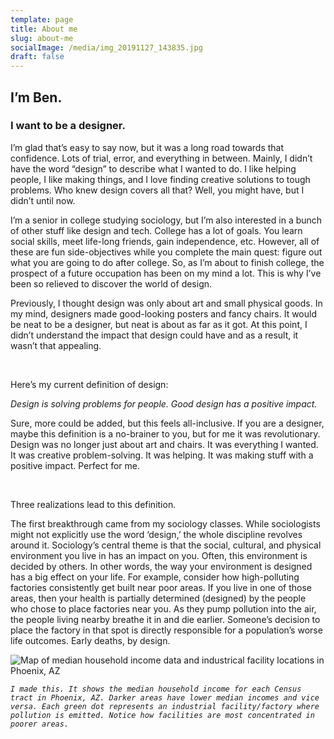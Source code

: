 ```yaml
---
template: page
title: About me
slug: about-me
socialImage: /media/img_20191127_143835.jpg
draft: false
---
```

## I’m Ben.

### I want to be a designer. 

I’m glad that’s easy to say now, but it was a long road towards that confidence. Lots of trial, error, and everything in between. Mainly, I didn’t have the word “design” to describe what I wanted to do. I like helping people, I like making things, and I love finding creative solutions to tough problems. Who knew design covers all that? Well, you might have, but I didn’t until now.

I’m a senior in college studying sociology, but I’m also interested in a bunch of other stuff like design and tech. College has a lot of goals. You learn social skills, meet life-long friends, gain independence, etc. However, all of these are fun side-objectives while you complete the main quest: figure out what you are going to do after college. So, as I’m about to finish college, the prospect of a future occupation has been on my mind a lot. This is why I’ve been so relieved to discover the world of design.

Previously, I thought design was only about art and small physical goods. In my mind, designers made good-looking posters and fancy chairs. It would be neat to be a designer, but neat is about as far as it got. At this point, I didn’t understand the impact that design could have and as a result, it wasn’t that appealing.

*<br>*

Here’s my current definition of design:

*Design is solving problems for people. Good design has a positive impact.* 

Sure, more could be added, but this feels all-inclusive. If you are a designer, maybe this definition is a no-brainer to you, but for me it was revolutionary. Design was no longer just about art and chairs. It was everything I wanted. It was creative problem-solving. It was helping. It was making stuff with a positive impact. Perfect for me.

*<br>*

Three realizations lead to this definition.

The first breakthrough came from my sociology classes. While sociologists might not explicitly use the word ‘design,’ the whole discipline revolves around it. Sociology’s central theme is that the social, cultural, and physical environment you live in has an impact on you. Often, this environment is decided by others. In other words, the way your environment is designed has a big effect on your life. For example, consider how high-polluting factories consistently get built near poor areas. If you live in one of those areas, then your health is partially determined (designed) by the people who chose to place factories near you. As they pump pollution into the air, the people living nearby breathe it in and die earlier. Someone’s decision to place the factory in that spot is directly responsible for a population’s worse life outcomes. Early deaths, by design.

![Map of median household income data and industrical facility locations in Phoenix, AZ](/media/azfactoriesmhi.png "Map of median household income data and industrical facility locations in Phoenix, AZ")

*`I made this. It shows the median household income for each Census tract in Phoenix, AZ. Darker areas have lower median incomes and vice versa. Each green dot represents an industrial facility/factory where pollution is emitted. Notice how facilities are most concentrated in poorer areas.`*